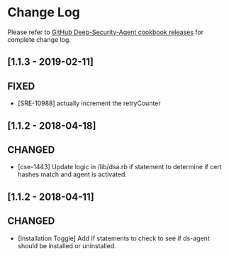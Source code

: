 # Change Log

Please refer to [GitHub Deep-Security-Agent cookbook releases](https://github.com/deep-security/chef/releases) for complete change log.

## [1.1.3 - 2019-02-11]

## FIXED

- [SRE-10988] actually increment the retryCounter

## [1.1.2 - 2018-04-18]

## CHANGED

- [cse-1443] Update logic in /lib/dsa.rb if statement to determine if
cert hashes match and agent is activated.

## [1.1.2 - 2018-04-11]

## CHANGED

- [Installation Toggle] Add If statements to check to see if ds-agent should be installed or uninstalled.
